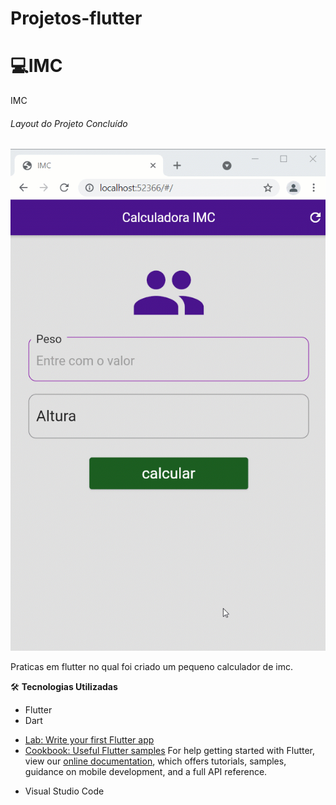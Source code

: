 # Projetos-flutter

 # :computer:IMC
  IMC
######  Layout do Projeto Concluído
![IMC](https://github.com/Doni-zete/Projetos-flutter/blob/main/app_01_imc/lib/img/imc.gif)


 Praticas em flutter no qual foi criado um pequeno calculador de imc.

:hammer_and_wrench: **Tecnologias Utilizadas**
* Flutter
* Dart
- [Lab: Write your first Flutter app](https://flutter.dev/docs/get-started/codelab)
- [Cookbook: Useful Flutter samples](https://flutter.dev/docs/cookbook)
For help getting started with Flutter, view our
[online documentation](https://flutter.dev/docs), which offers tutorials,
samples, guidance on mobile development, and a full API reference.
* Visual Studio Code

